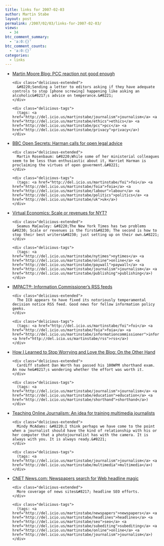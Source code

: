 ```yaml
---
title: links for 2007-02-03
author: Martin Stabe
layout: post
permalink: /2007/02/03/links-for-2007-02-03/
views:
  - 34
btc_comment_summary:
  - 'a:0:{}'
btc_comment_counts:
  - 'a:0:{}'
categories:
  - links
---
```

<ul class="delicious">
  <li>
    <div class="delicious-link">
      <a href="http://mediastandardstrust.blogspot.com/2007/02/pcc-reaction-not-good-enough.html">Martin Moore Blog: PCC reaction not good enough</a>
    </div>
    
    <div class="delicious-extended">
      &#8220;Sending a letter to editors asking if they have adequate controls to stop [phone screwing] happening like asking an alcoholic&#8217;s advice on temperance.&#8221;
    </div>
    
    <div class="delicious-tags">
      (tags: <a href="http://del.icio.us/martinstabe/journalism">journalism</a> <a href="http://del.icio.us/martinstabe/ethics">ethics</a> <a href="http://del.icio.us/martinstabe/pcc">pcc</a> <a href="http://del.icio.us/martinstabe/privacy">privacy</a>)
    </div>
  </li>
  
  <li>
    <div class="delicious-link">
      <a href="http://www.bbc.co.uk/blogs/opensecrets/2007/02/harman_calls_for_open_legal_ad.html">BBC Open Secrets: Harman calls for open legal advice</a>
    </div>
    
    <div class="delicious-extended">
      Martin Rosenbaum: &#8220;While some of her ministerial colleagues seem to be less than enthusiastic about it, Harriet Harman is proclaiming the virtues of open goverment.&#8221;
    </div>
    
    <div class="delicious-tags">
      (tags: <a href="http://del.icio.us/martinstabe/foi">foi</a> <a href="http://del.icio.us/martinstabe/foia">foia</a> <a href="http://del.icio.us/martinstabe/labour">labour</a> <a href="http://del.icio.us/martinstabe/politics">politics</a> <a href="http://del.icio.us/martinstabe/uk">uk</a>)
    </div>
  </li>
  
  <li>
    <div class="delicious-link">
      <a href="http://virtualeconomics.typepad.com/virtualeconomics/2007/02/scale_or_revenu.html">Virtual Economics: Scale or revenues for NYT?</a>
    </div>
    
    <div class="delicious-extended">
      Seamus MaCauley: &#8220;The New York Times has two problems &#8230; Scale or revenues is the first&#8230; The second is how to stop their best writers&#8230; just setting up on their own.&#8221;
    </div>
    
    <div class="delicious-tags">
      (tags: <a href="http://del.icio.us/martinstabe/nytimes">nytimes</a> <a href="http://del.icio.us/martinstabe/online">online</a> <a href="http://del.icio.us/martinstabe/paywall">paywall</a> <a href="http://del.icio.us/martinstabe/journalism">journalism</a> <a href="http://del.icio.us/martinstabe/publishing">publishing</a>)
    </div>
  </li>
  
  <li>
    <div class="delicious-link">
      <a href="http://impact.freethcartwright.com/2007/02/information_com.html">IMPACT®: Information Commissioner&#8217;s RSS feeds</a>
    </div>
    
    <div class="delicious-extended">
      The ICO appears to have fixed its notoriously temperamental decision notice RSS feed. Good news for fellow information policy geeks.
    </div>
    
    <div class="delicious-tags">
      (tags: <a href="http://del.icio.us/martinstabe/foi">foi</a> <a href="http://del.icio.us/martinstabe/foia">foia</a> <a href="http://del.icio.us/martinstabe/informationcommissioner">informationcommissioner</a> <a href="http://del.icio.us/martinstabe/rss">rss</a>)
    </div>
  </li>
  
  <li>
    <div class="delicious-link">
      <a href="http://danielworth.blogspot.com/2007/02/on-other-hand.html">How I Learned to Stop Worrying and Love the Blog: On the Other Hand</a>
    </div>
    
    <div class="delicious-extended">
      Cardiff student Dan Worth has passed his 100WPM shorthand exam. An now he&#8217;s wondering whether the effort was worth it.
    </div>
    
    <div class="delicious-tags">
      (tags: <a href="http://del.icio.us/martinstabe/journalism">journalism</a> <a href="http://del.icio.us/martinstabe/education">education</a> <a href="http://del.icio.us/martinstabe/shorthand">shorthand</a>)
    </div>
  </li>
  
  <li>
    <div class="delicious-link">
      <a href="http://tojou.blogspot.com/2007/02/idea-for-training-multimedia.html">Teaching Online Journalism: An idea for training multimedia journalists</a>
    </div>
    
    <div class="delicious-extended">
      Mindy McAdams: &#8220;I think perhaps we have come to the point when a journalist should have the kind of relationship with his or her computer that a photojournalist has with the camera. It is always with you. It is always ready.&#8221;
    </div>
    
    <div class="delicious-tags">
      (tags: <a href="http://del.icio.us/martinstabe/journalism">journalism</a> <a href="http://del.icio.us/martinstabe/multimedia">multimedia</a>)
    </div>
  </li>
  
  <li>
    <div class="delicious-link">
      <a href="http://news.com.com/2100-1038_3-6155739.html?part=rss&#038;tag=2547-1023_3-0-5&#038;subj=news">CNET News.com: Newspapers search for Web headline magic</a>
    </div>
    
    <div class="delicious-extended">
      More coverage of news sites&#8217; headline SEO efforts.
    </div>
    
    <div class="delicious-tags">
      (tags: <a href="http://del.icio.us/martinstabe/newspapers">newspapers</a> <a href="http://del.icio.us/martinstabe/headlines">headlines</a> <a href="http://del.icio.us/martinstabe/seo">seo</a> <a href="http://del.icio.us/martinstabe/subediting">subediting</a> <a href="http://del.icio.us/martinstabe/online">online</a> <a href="http://del.icio.us/martinstabe/journalism">journalism</a>)
    </div>
  </li>
</ul>